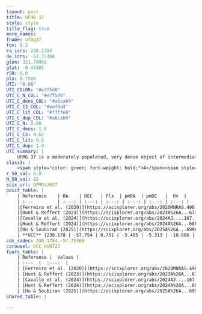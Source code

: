 ```yaml
---
layout: post
title: UFMG 37
style: style
title_flag: true
more_names: 
fname: ufmg37
fov: 0.2
ra_icrs: 230.1784
de_icrs: -57.75366
glon: 321.79992
glat: -0.45402
r50: 6.0
plx: 0.7506
UTI: "0.66"
UTI_COLOR: "#e7f5d0"
UTI_C_N_COL: "#e7f5d0"
UTI_C_dens_COL: "#a6cab9"
UTI_C_C3_COL: "#eef8d4"
UTI_C_lit_COL: "#ffffe8"
UTI_C_dup_COL: "#a6cab9"
UTI_C_N: 0.66
UTI_C_dens: 1.0
UTI_C_C3: 0.62
UTI_C_lit: 0.5
UTI_C_dup: 1.0
UTI_summary: |
    UFMG 37 is a moderately populated, very dense object of intermediate C3 quality. It is moderately studied in the literature.
class3: |
    <span style="color: green; font-weight: bold;">A</span><span style="color: red; font-weight: bold;">C</span>
r_50_val: 6.0
N_50_val: 82
scix_url: UFMG%2037
posit_table: |
    | Reference    | RA    | DEC   | Plx  | pmRA  | pmDE   |  Rv  |
    | :---         | :---: | :---: | :---: | :---: | :---: | :---: |
    |[Ferreira et al. (2020)](https://scixplorer.org/abs/2020MNRAS.496.2021F) | 230.18 | -57.74 | 0.72 | -5.466 | -5.308 | -- |
    |[Hunt & Reffert (2023)](https://scixplorer.org/abs/2023A%26A...673A.114H) | 230.153 | -57.755 | 0.744 | -5.482 | -5.315 | 3.343 |
    |[Cavallo et al. (2024)](https://scixplorer.org/abs/2024AJ....167...12C) | 230.198 | -57.765 | 0.746 | -- | -- | -- |
    |[Hunt & Reffert (2024)](https://scixplorer.org/abs/2024A%26A...686A..42H) | 230.153 | -57.755 | 0.744 | -5.482 | -5.315 | 3.343 |
    |[Hu & Soubiran (2025)](https://scixplorer.org/abs/2025A%26A...699A.246H) | 230.198 | -57.765 | -- | -- | -- | -- |
    | **UCC** |230.178 | -57.754 | 0.751 | -5.485 | -5.313 | -10.606 | 
cds_radec: 230.1784,-57.75366
carousel: UCC_HUNT23
fpars_table: |
    | Reference |  Values |
    | :---  |  :---:  |
    | [Ferreira et al. (2020)](https://scixplorer.org/abs/2020MNRAS.496.2021F) | `E(B-V)=0.86, m-M=9.8, logt=8.85` |
    | [Hunt & Reffert (2023)](https://scixplorer.org/abs/2023A%26A...673A.114H) | `AV50=3.233, diffAV50=2.282, MOD50=10.546, logAge50=8.318` |
    | [Cavallo et al. (2024)](https://scixplorer.org/abs/2024AJ....167...12C) | `AV50=2.93, dMod50=9.93, logAge50=8.76, [Fe/H]50=-0.12` |
    | [Hunt & Reffert (2024)](https://scixplorer.org/abs/2024A%26A...686A..42H) | `MassJ=466.224` |
    | [Hu & Soubiran (2025)](https://scixplorer.org/abs/2025A%26A...699A.246H) | `MA22=-0.06, MA23f=-0.15, MA23g=0.22, MZ23=-0.24, MK24=-0.05, MF24=-0.32` |
shared_table: |
    
---
```

